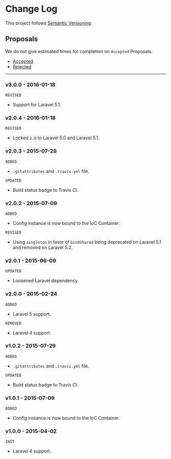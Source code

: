 # Change Log

This project follows [Semantic Versioning](CONTRIBUTING.md).

## Proposals

We do not give estimated times for completion on `Accepted` Proposals.

- [Accepted](https://github.com/cartalyst/stripe-laravel/labels/Accepted)
- [Rejected](https://github.com/cartalyst/stripe-laravel/labels/Rejected)

---

### v3.0.0 - 2016-01-18

`REVISED`

- Support for Laravel 5.1.

### v2.0.4 - 2016-01-18

`REVISED`

- Locked `2.0` to Laravel 5.0 and Laravel 5.1.

### v2.0.3 - 2015-07-29

`ADDED`

- `.gitattributes` and `.travis.yml` file.

`UPDATED`

- Build status badge to Travis CI.

### v2.0.2 - 2015-07-09

`ADDED`

- Config instance is now bound to the IoC Container.

`REVISED`

- Using `singleton` in favor of `bindShared` being deprecated on Laravel 5.1 and removed on Laravel 5.2.

### v2.0.1 - 2015-06-09

`UPDATED`

- Loosened Laravel dependency.

### v2.0.0 - 2015-02-24

`ADDED`

- Laravel 5 support.

`REMOVED`

- Laravel 4 support.

### v1.0.2 - 2015-07-29

`ADDED`

- `.gitattributes` and `.travis.yml` file.

`UPDATED`

- Build status badge to Travis CI.

### v1.0.1 - 2015-07-09

`ADDED`

- Config instance is now bound to the IoC Container.

### v1.0.0 - 2015-04-02

`INIT`

- Laravel 4 support.
